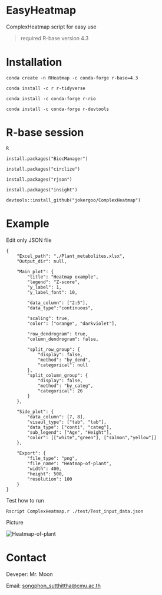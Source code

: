 # EasyHeatmap
ComplexHeatmap script for easy use

  >required R-base version 4.3

# Installation
  ```
  conda create -n RHeatmap -c conda-forge r-base=4.3
  ```
  ```
  conda install -c r r-tidyverse
  ```
  ```
  conda install -c conda-forge r-rio
  ```
  ```
  conda install -c conda-forge r-devtools
  ```
# R-base session
  ```
  R
  ```
  ```
  install.packages("BiocManager")
  ```
  ```
  install.packages("circlize")
  ```
  ```
  install.packages("rjson")
  ```
  ```
  install.packages("insight")
  ```
  ```
  devtools::install_github("jokergoo/ComplexHeatmap")
  ```
# Example
Edit only JSON file
  ```
  {
      "Excel_path": "./Plant_metabolites.xlsx",
      "Output_dir": null,
      
      "Main_plot": {
          "title": "Heatmap example",
          "legend": "Z-score",
          "y_label": 1,
          "y_label_font": 10,
          
          "data_column": ["2:5"],
          "data_type":"continuous",
          
          "scaling": true,
          "color": ["orange", "darkviolet"],
          
          "row_dendrogram": true,
          "column_dendrogram": false,
          
          "split_row_group": {
              "display": false,
              "method": "by_dend",
              "categorical": null
          },
          "split_column_group": {
              "display": false,
              "method": "by_categ",
              "categorical": 26
          }
      },
      
      "Side_plot": {
          "data_column": [7, 8], 
          "visaul_type": ["tab", "tab"],
          "data_type": ["conti", "categ"],
          "sub_legend": ["Age", "Height"], 
          "color": [["white","green"], ["salmon","yellow"]]
      },
  
      "Export": {
          "file_type": "png",
          "file_name": "Heatmap-of-plant",
          "width": 400,
          "height": 500,
          "resolution": 100
      }
  }
  ```

Test how to run
  ```
  Rscript ComplexHeatmap.r ./test/Test_input_data.json
  ```

Picture

![Heatmap-of-plant](https://github.com/Moonipur/EasyHeatmap/assets/119776865/020ecbbb-5798-4d63-8956-cd5dfc6a20e9)



# Contact
Deveper: Mr. Moon

Email: songphon_sutthittha@cmu.ac.th

